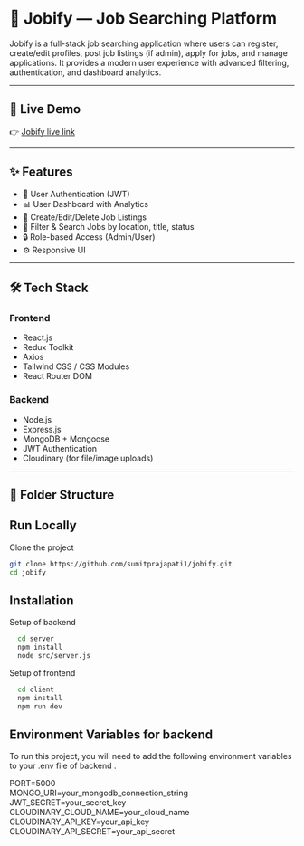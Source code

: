 # 💼 Jobify — Job Searching Platform

Jobify is a full-stack job searching application where users can register, create/edit profiles, post job listings (if admin), apply for jobs, and manage applications. It provides a modern user experience with advanced filtering, authentication, and dashboard analytics.

---

## 🚀 Live Demo

👉 [Jobify live link](jobify-neon-iota.vercel.app)

---

## ✨ Features

- 🔐 User Authentication (JWT)
- 📊 User Dashboard with Analytics
- 📄 Create/Edit/Delete Job Listings
- 📍 Filter & Search Jobs by location, title, status
- 🔒 Role-based Access (Admin/User)
- ⚙️ Responsive UI

---

## 🛠 Tech Stack

### Frontend
- React.js
- Redux Toolkit
- Axios
- Tailwind CSS / CSS Modules
- React Router DOM

### Backend
- Node.js
- Express.js
- MongoDB + Mongoose
- JWT Authentication
- Cloudinary (for file/image uploads)

---

## 📁 Folder Structure


## Run Locally

Clone the project

```bash
git clone https://github.com/sumitprajapati1/jobify.git
cd jobify
```



## Installation

Setup of backend 

```bash
  cd server
  npm install
  node src/server.js
```

Setup of frontend 

```bash
  cd client
  npm install
  npm run dev
```
    
## Environment Variables for backend

To run this project, you will need to add the following environment variables to your .env file of backend .

PORT=5000          
MONGO_URI=your_mongodb_connection_string
JWT_SECRET=your_secret_key
CLOUDINARY_CLOUD_NAME=your_cloud_name
CLOUDINARY_API_KEY=your_api_key
CLOUDINARY_API_SECRET=your_api_secret


